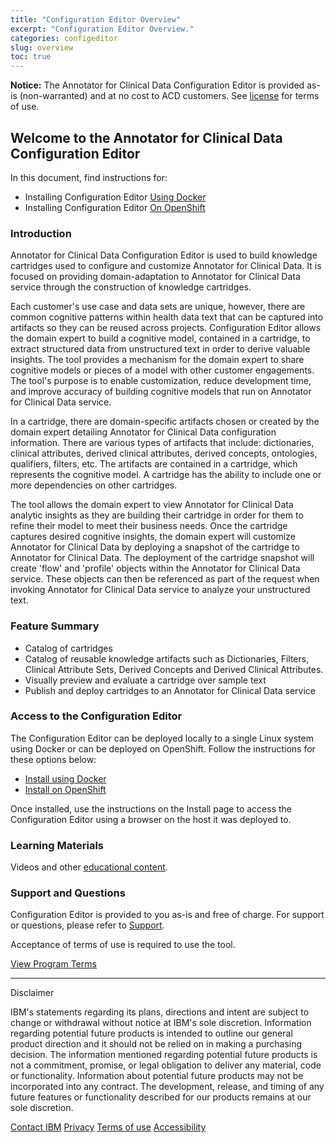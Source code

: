 ```yaml
---
title: "Configuration Editor Overview"
excerpt: "Configuration Editor Overview."
categories: configeditor
slug: overview
toc: true
---
```

<!-- ---

copyright:
  years: 2022
lastupdated: "2022-09-13"

keywords: annotator clinical data, clinical data, annotation

subcollection: wh-acd

--- -->

<!-- # Overview -->

**Notice:** The Annotator for Clinical Data Configuration Editor is provided as-is (non-warranted) and at no cost to ACD customers.   See [license](https://www14.software.ibm.com/cgi-bin/weblap/lap.pl?li_formnum=L-KMNL-BTV7T4) for terms of use.

## Welcome to the Annotator for Clinical Data Configuration Editor

In this document, find instructions for:

- Installing Configuration Editor [Using Docker](/configeditor/download_docker/)
- Installing Configuration Editor [On OpenShift](/configeditor/download_openshift)

### Introduction

Annotator for Clinical Data Configuration Editor is used to build knowledge cartridges used to configure and customize Annotator for Clinical Data.  It is focused on providing domain-adaptation to Annotator for Clinical Data service through the construction of knowledge cartridges.

Each customer's use case and data sets are unique, however, there are common cognitive patterns within health data text that can be captured into artifacts so they can be reused across projects. Configuration Editor allows the domain expert to build a cognitive model, contained in a cartridge, to extract structured data from unstructured text in order to derive valuable insights. The tool provides a mechanism for the domain expert to share cognitive models or pieces of a model with other customer engagements. The tool's purpose is to enable customization, reduce development time, and improve accuracy of building cognitive models that run on Annotator for Clinical Data service.

In a cartridge, there are domain-specific artifacts chosen or created by the domain expert detailing Annotator for Clinical Data configuration information. There are various types of artifacts that include: dictionaries, clinical attributes, derived clinical attributes, derived concepts, ontologies, qualifiers, filters, etc. The artifacts are contained in a cartridge, which represents the cognitive model. A cartridge has the ability to include one or more dependencies on other cartridges.

The tool allows the domain expert to view Annotator for Clinical Data analytic insights as they are building their cartridge in order for them to refine their model to meet their business needs. Once the cartridge captures desired cognitive insights, the domain expert will customize Annotator for Clinical Data by deploying a snapshot of the cartridge to Annotator for Clinical Data. The deployment of the cartridge snapshot will create 'flow' and 'profile' objects within the Annotator for Clinical Data service. These objects can then be referenced as part of the request when invoking Annotator for Clinical Data service to analyze your unstructured text.

### Feature Summary

- Catalog of cartridges
- Catalog of reusable knowledge artifacts such as Dictionaries, Filters, Clinical Attribute Sets, Derived Concepts and Derived Clinical Attributes.
- Visually preview and evaluate a cartridge over sample text
- Publish and deploy cartridges to an Annotator for Clinical Data service

### Access to the Configuration Editor

The Configuration Editor can be deployed locally to a single Linux system using Docker or can be deployed on OpenShift.  Follow the instructions for these options below:

- [Install using Docker](/configeditor/download_docker/)
- [Install on OpenShift](/configeditor/download_openshift)

Once installed, use the instructions on the Install page to access the Configuration Editor using a browser on the host it was deployed to.

### Learning Materials

Videos and other [educational content](/configeditor/learning_materials).

### Support and Questions

Configuration Editor is provided to you as-is and free of charge.  For support or questions, please refer to [Support](/support/support/).

Acceptance of terms of use is required to use the tool.

[View Program Terms](https://www14.software.ibm.com/cgi-bin/weblap/lap.pl?li_formnum=L-KMNL-BTV7T4)

<p></p>

---

Disclaimer

IBM's statements regarding its plans, directions and intent are subject to change or withdrawal without notice at IBM's sole discretion. Information regarding potential future products is intended to outline our general product direction and it should not be relied on in making a purchasing decision. The information mentioned regarding potential future products is not a commitment, promise, or legal obligation to deliver any material, code or functionality. Information about potential future products may not be incorporated into any contract. The development, release, and timing of any future features or functionality described for our products remains at our sole discretion.

[Contact IBM](https://www.ibm.com/contact/us/en/)
[Privacy](https://www.ibm.com/us-en/privacy)
[Terms of use](https://www.ibm.com/legal)
[Accessibility](https://www.ibm.com/able/)
